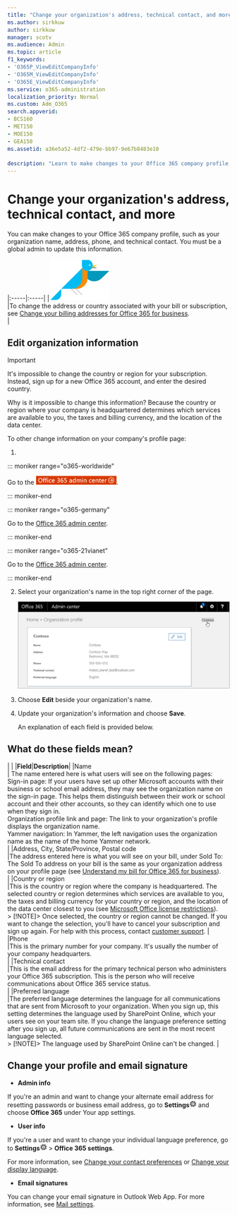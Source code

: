 ```yaml
---
title: "Change your organization's address, technical contact, and more"
ms.author: sirkkuw
author: sirkkuw
manager: scotv
ms.audience: Admin
ms.topic: article
f1_keywords:
- 'O365P_ViewEditCompanyInfo'
- 'O365M_ViewEditCompanyInfo'
- 'O365E_ViewEditCompanyInfo'
ms.service: o365-administration
localization_priority: Normal
ms.custom: Adm_O365
search.appverid:
- BCS160
- MET150
- MOE150
- GEA150
ms.assetid: a36e5a52-4df2-479e-bb97-9e67b8483e10

description: "Learn to make changes to your Office 365 company profile, such as organization name, address, phone, technical contact, and email."
---
```


# Change your organization's address, technical contact, and more
  
You can make changes to your Office 365 company profile, such as your organization name, address, phone, and technical contact. You must be a global admin to update this information.
  
|:-----|:-----|
|![I forgot the username or password for the account I use with Office.](../media/d0ee024e-999d-438b-b72d-2e1779cf7f83.png)           <br/> |To change the address or country associated with your bill or subscription, see [Change your billing addresses for Office 365 for business](../subscriptions-and-billing/change-your-billing-addresses.md).  <br/> |
   
## Edit organization information

 > [!IMPORTANT]
> It's impossible to change the country or region for your subscription. Instead, sign up for a new Office 365 account, and enter the desired country. 
  
Why is it impossible to change this information? Because the country or region where your company is headquartered determines which services are available to you, the taxes and billing currency, and the location of the data center.
  
To other change information on your company's profile page:
  
1. 
::: moniker range="o365-worldwide"

Go to the [![Click here to go to the Office 365 admin center.](../media/e00ba917-c3fb-4173-b344-43eb5c7eeb15.png)](https://portal.office.com/adminportal/home).

::: moniker-end

::: moniker range="o365-germany"

Go to the [Office 365 admin center](https://portal.office.de/adminportal/home).

::: moniker-end

::: moniker range="o365-21vianet"

Go to the [Office 365 admin center](https://login.partner.microsoftonline.cn).

::: moniker-end

2. Select your organization's name in the top right corner of the page.
    
    ![Click the name of your business in the top right corner of the admin center.](../media/f9a9072e-bbed-47fa-9abc-aef58d77f6f1.png)
  
3. Choose **Edit** beside your organization's name. 
    
4. Update your organization's information and choose **Save**.
    
    An explanation of each field is provided below.
    
## What do these fields mean?

|
|
|**Field**|**Description**|
|Name  <br/> | The name entered here is what users will see on the following pages:  <br/>  Sign-in page: If your users have set up other Microsoft accounts with their business or school email address, they may see the organization name on the sign-in page. This helps them distinguish between their work or school account and their other accounts, so they can identify which one to use when they sign in.  <br/>  Organization profile link and page: The link to your organization's profile displays the organization name.  <br/>  Yammer navigation: In Yammer, the left navigation uses the organization name as the name of the home Yammer network.  <br/> |
|Address, City, State/Province, Postal code  <br/> |The address entered here is what you will see on your bill, under Sold To: The Sold To address on your bill is the same as your organization address on your profile page (see [Understand my bill for Office 365 for business](../subscriptions-and-billing/understand-your-invoice.md)).  <br/> |
|Country or region  <br/> |This is the country or region where the company is headquartered. The selected country or region determines which services are available to you, the taxes and billing currency for your country or region, and the location of the data center closest to you (see [Microsoft Office license restrictions](https://office.microsoft.com/redir/FX103037529)).  <br/> > [!NOTE]> Once selected, the country or region cannot be changed. If you want to change the selection, you'll have to cancel your subscription and sign up again. For help with this process, contact [customer support](https://go.microsoft.com/fwlink/p/?linkid=518322).           |
|Phone  <br/> |This is the primary number for your company. It's usually the number of your company headquarters.  <br/> |
|Technical contact  <br/> |This is the email address for the primary technical person who administers your Office 365 subscription. This is the person who will receive communications about Office 365 service status.  <br/> |
|Preferred language  <br/> |The preferred language determines the language for all communications that are sent from Microsoft to your organization. When you sign up, this setting determines the language used by SharePoint Online, which your users see on your team site. If you change the language preference setting after you sign up, all future communications are sent in the most recent language selected.  <br/> > [!NOTE]> The language used by SharePoint Online can't be changed.           |
   
## Change your profile and email signature

- **Admin info**
  
If you're an admin and want to change your alternate email address for resetting passwords or business email address, go to **Settings**![Settings: update your profile, install software and connect it to the cloud](../media/4b83e9cb-c7e4-46c8-b3d1-cfee017123ae.png) and choose **Office 365** under Your app settings. 
    
- **User info**
  
If you're a user and want to change your individual language preference, go to **Settings**![Settings: update your profile, install software and connect it to the cloud](../media/4b83e9cb-c7e4-46c8-b3d1-cfee017123ae.png) \> **Office 365 settings**.
    
For more information, see [Change your contact preferences](change-contact-preferences.md) or [Change your display language](https://support.office.com/article/6f238bff-5252-441e-b32b-655d5d85d15b.aspx).
  
- **Email signatures**
  
You can change your email signature in Outlook Web App. For more information, see [Mail settings](https://support.office.com/article/30c69a79-efc6-42d2-b740-4bf1c1f8a01c.aspx).
    

